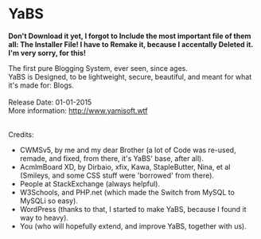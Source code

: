 YaBS
====

<b>Don't Download it yet, I forgot to Include the most important file of them all: The Installer File!
I have to Remake it, because I accentally Deleted it.
I'm very sorry, for this!</b>

The first pure Blogging System, ever seen, since ages.<br />
YaBS is Designed, to be lightweight, secure, beautiful, and meant for what it's made for: Blogs.<br /><br />
Release Date: 01-01-2015<br />
More information: http://www.yamisoft.wtf<br /><br />

Credits:<br />
- CWMSv5, by me and my dear Brother (a lot of Code was re-used, remade, and fixed, from there, it's YaBS' base, after all).
- AcmlmBoard XD, by Dirbaio, xfix, Kawa, StapleButter, Nina, et al (Smileys, and some CSS stuff were 'borrowed' from there).
- People at StackExchange (always helpful).
- W3Schools, and PHP.net (which made the Switch from MySQL to MySQLi so easy).
- WordPress (thanks to that, I started to make YaBS, because I found it way to heavy).
- You (who will hopefully extend, and improve YaBS, together with us).
